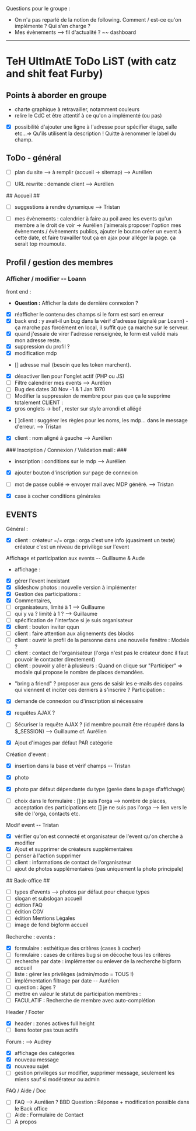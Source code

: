 Questions pour le groupe :
- On n'a pas reparlé de la notion de following. Comment / est-ce qu'on implémente ? Qui s'en charge ?
- Mes évènements --> fil d'actualité ? ~~ dashboard

-----------------------------------------------------------------------

# TeH UltImAtE ToDo LiST (with catz and shit feat Furby) #


## Points à aborder en groupe ##

- charte graphique à retravailler, notamment couleurs
- relire le CdC et être attentif à ce qu'on a implémenté (ou pas)
- [x] possibilité d'ajouter une ligne à l'adresse pour spécifier étage, salle etc...=> Qu'ils utilisent la description ! Quitte à renommer le label du champ.


## ToDo - général ##

- [ ] plan du site --> à remplir (accueil -> sitemap) --> Aurélien
- [ ] URL rewrite : demande client --> Aurélien



## Accueil ##

- [ ] suggestions à rendre dynamique --> Tristan
- [ ] mes évènements : calendrier à faire au poil avec les events qu'un membre a le droit de voir -> Aurélien
    j'aimerais proposer l'option mes évènements / évènements publics, ajouter le bouton créer un event à cette date, et faire travailler tout ça en ajax pour alléger la page. ça serait top moumoute.


## Profil / gestion des membres ##

### Afficher / modifier -- Loann ###
front end :
- **Question :** Afficher la date de dernière connexion ?
- [x] réafficher le contenu des champs si le form est sorti en erreur
- [x] back end : y avait-il un bug dans la vérif d'adresse (signalé par Loann) - ça marche pas forcément en local, il suffit que ça marche sur le serveur.
- [x] quand j'essaie de virer l'adresse renseignée, le form est validé mais mon adresse reste.
- [x] suppression du profil ?
- [x] modification mdp
- [] adresse mail (besoin que les token marchent).
- [x] désactiver lien pour l'onglet actif (PHP ou JS)
- [ ] Filtre calendrier mes events --> Aurélien
- [ ] Bug des dates 30 Nov -1 & 1 Jan 1970
- [ ] Modifier la suppression de membre pour pas que ça le supprime totalement
CLIENT :
- [x] gros onglets -> bof , rester sur style arrondi et allégé
- [ ]client : suggérer les règles pour les noms, les mdp... dans le message d'erreur. --> Tristan
- [x] client : nom aligné à gauche --> Aurélien

### Inscription / Connexion / Validation mail : ###
- inscription : conditions sur le mdp --> Aurélien
- [x] ajouter bouton d'inscription sur page de connexion
- [ ] mot de passe oublié => envoyer mail avec MDP généré. --> Tristan
- [x] case à cocher conditions générales


## EVENTS ##

Général :
- [x] client : créateur =/= orga : orga c'est une info (quasiment un texte) créateur c'est un niveau de privilège sur l'event

Affichage et participation aux events  -- Guillaume & Aude
- affichage :
- [x] gérer l'event inexistant
- [x] slideshow photos : nouvelle version à implémenter
- [x] Gestion des participations :
- [x] Commentaires,
- [ ] organisateurs, limité à 1 --> Guillaume
- [ ] qui y va ? limité à 1 ? --> Guillaume
- [ ] spécification de l'interface si je suis organisateur
- [x] client : bouton inviter qqun
- [ ] client : faire attention aux alignements des blocks
- [ ] client : ouvrir le profil de la personne dans une nouvelle fenêtre : Modale ?
- [ ] client : contact de l'organisateur (l'orga n'est pas le créateur donc il faut pouvoir le contacter directement)
- [ ] client : pouvoir y aller à plusieurs : Quand on clique sur "Participer" => modale qui propose le nombre de places demandées.
- "bring a friend" ? proposer aux gens de saisir les e-mails des copains qui viennent et inciter ces derniers à s'inscrire ?
Participation :
- [x] demande de connexion ou d'inscription si nécessaire
- [x] requêtes AJAX ?
- [ ] Sécuriser la requête AJAX ? (id membre pourrait être récupéré dans la $_SESSION) --> Guillaume cf. Aurélien
- [x] Ajout d'images par défaut PAR catégorie


Création d'event :
- [x] insertion dans la base et vérif champs -- Tristan
- [x] photo
- [x] photo par défaut dépendante du type (gerée dans la page d'affichage)
- [ ] choix dans le formulaire :
	[] je suis l'orga --> nombre de places, acceptation des participations etc
	[] je ne suis pas l'orga --> lien vers le site de l'orga, contacts etc.


Modif event -- Tristan
- [x] vérifier qu'on est connecté et organisateur de l'event qu'on cherche à modifier
- [x] Ajout et supprimer de créateurs supplémentaires
- [ ] penser à l'action supprimer
- [ ] client : informations de contact de l'organisateur
- [ ] ajout de photos supplémentaires (pas uniquement la photo principale)

## Back-office ##


- [ ] types d'events --> photos par défaut pour chaque types
- [ ] slogan et subslogan accueil
- [ ] édition FAQ
- [ ] édition CGV
- [ ] édition Mentions Légales
- [ ] image de fond bigform accueil

Recherche :
events :
- [x] formulaire : esthétique des critères (cases à cocher)
- [ ] formulaire : cases de critères bug si on décoche tous les critères
- [ ] recherche par date : implémenter ou enlever de la recherche bigform accueil
- [ ] liste : gérer les privilèges (admin/modo = TOUS !)
- [ ] implémentation filtrage par date -- Aurélien
- [ ] question : âges ?
- [ ] mettre en valeur le statut de participation
membres :
- [ ] FACULATIF : Recherche de membre avec auto-complétion

Header / Footer
- [x] header : zones actives full height
- [ ] liens footer pas tous actifs

Forum : --> Audrey
- [x] affichage des catégories
- [x] nouveau message
- [x] nouveau sujet
- [ ] gestion privilèges sur modifier, supprimer message, seulement les miens sauf si modérateur ou admin

FAQ / Aide / Doc
- [ ] FAQ --> Aurélien ? BBD Question : Réponse + modification possible dans le Back office
- [ ] Aide : Formulaire de Contact
- [ ] A propos
